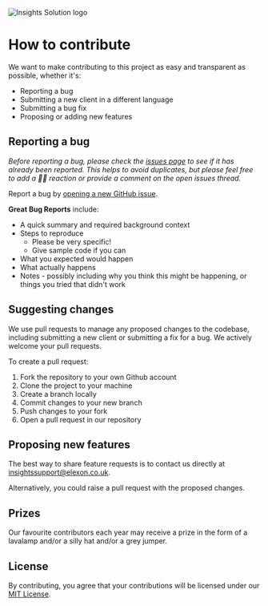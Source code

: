 ![Insights Solution logo](./images/insights-solution.png)

# How to contribute

We want to make contributing to this project as easy and transparent as possible, whether it's:

- Reporting a bug
- Submitting a new client in a different language
- Submitting a bug fix
- Proposing or adding new features

## Reporting a bug

_Before reporting a bug, please check the [issues page](https://github.com/elexon-data/iris-clients/issues) to see if it has already been reported. This helps to avoid duplicates, but please feel free to add a 👍🏽 reaction or provide a comment on the open issues thread._

Report a bug by [opening a new GitHub issue](https://github.com/elexon-data/iris-clients/issues/new).

**Great Bug Reports** include:

- A quick summary and required background context
- Steps to reproduce
  - Please be very specific!
  - Give sample code if you can
- What you expected would happen
- What actually happens
- Notes - possibly including why you think this might be happening, or things you tried that didn't work

## Suggesting changes

We use pull requests to manage any proposed changes to the codebase, including submitting a new client or submitting a fix for a bug. We actively welcome your pull requests.

To create a pull request:

1. Fork the repository to your own Github account
2. Clone the project to your machine
3. Create a branch locally
4. Commit changes to your new branch
5. Push changes to your fork
6. Open a pull request in our repository

## Proposing new features

The best way to share feature requests is to contact us directly at insightssupport@elexon.co.uk.

Alternatively, you could raise a pull request with the proposed changes.

## Prizes

Our favourite contributors each year may receive a prize in the form of a lavalamp and/or a silly hat and/or a grey jumper.

## License

By contributing, you agree that your contributions will be licensed under our [MIT License](http://choosealicense.com/licenses/mit/).
